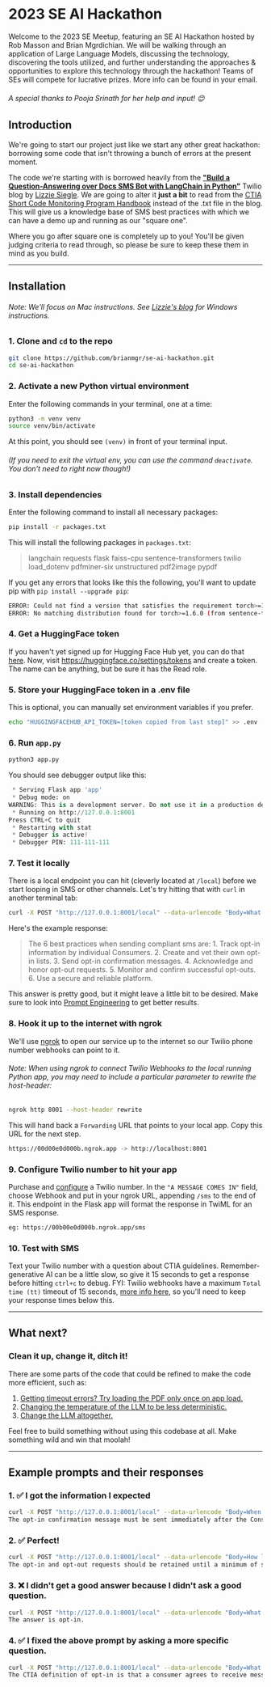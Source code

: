 # 2023 SE AI Hackathon
Welcome to the 2023 SE Meetup, featuring an SE AI Hackathon hosted by Rob Masson and Brian Mgrdichian. We will be walking through an application of Large Language Models, discussing the technology, discovering the tools utilized, and further understanding the approaches & opportunities to explore this technology through the hackathon! Teams of SEs will compete for lucrative prizes. More info can be found in your email.

###### A special thanks to Pooja Srinath for her help and input! 😊 

## Introduction

We're going to start our project just like we start any other great hackathon: borrowing some code that isn't throwing a bunch of errors at the present moment.


 The code we're starting with is borrowed heavily from the [**"Build a Question-Answering over Docs SMS Bot with LangChain in Python"**](https://www.twilio.com/blog/qa-over-docs-bot-langchain-python) Twilio blog by [Lizzie Siegle](https://www.twilio.com/blog/author/lsiegle). We are going to alter it **just a bit** to read from the [CTIA Short Code Monitoring Program Handbook](https://www.10dlc.org/ctia_short_code_monitoring_handbook_-_v1.8.pdf) instead of the .txt file in the blog. This will give us a knowledge base of SMS best practices with which we can have a demo up and running as our "square one".
 
 Where you go after square one is completely up to you! You'll be given judging criteria to read through, so please be sure to keep these them in mind as you build.
___
## Installation
###### Note: We'll focus on Mac instructions. See [Lizzie's blog](https://www.twilio.com/blog/qa-over-docs-bot-langchain-python) for Windows instructions.

### 1. Clone and `cd` to the repo
```bash
git clone https://github.com/brianmgr/se-ai-hackathon.git
cd se-ai-hackathon
```

### 2. Activate a new Python virtual environment
Enter the following commands in your terminal, one at a time:
```bash
python3 -m venv venv 
source venv/bin/activate
```
At this point, you should see `(venv)` in front of your terminal input.
###### (If you need to exit the virtual env, you can use the command `deactivate`. You don't need to right now though!)

### 3. Install dependencies
Enter the following command to install all necessary packages:
```bash
pip install -r packages.txt
```
This will install the following packages in `packages.txt`:
>langchain
>requests
>flask
>faiss-cpu
>sentence-transformers
>twilio
>load_dotenv
>pdfminer-six
>unstructured
>pdf2image
>pypdf

If you get any errors that looks like this the following, you'll want to update pip with `pip install --upgrade pip`:
```bash
ERROR: Could not find a version that satisfies the requirement torch>=1.6.0 (from sentence-transformers->-r packages.txt (line 5)) (from versions: none)
ERROR: No matching distribution found for torch>=1.6.0 (from sentence-transformers->-r packages.txt (line 5))
```

### 4. Get a HuggingFace token
If you haven't yet signed up for Hugging Face Hub yet, you can do that [here](https://huggingface.co/join?next=%2Fsettings%2Ftokens).
Now, visit https://huggingface.co/settings/tokens and create a token. The name can be anything, but be sure it has the Read role. 


### 5. Store your HuggingFace token in a .env file
This is optional, you can manually set environment variables if you prefer.
```bash
echo "HUGGINGFACEHUB_API_TOKEN=[token copied from last step]" >> .env
```

### 6. Run `app.py`
```bash
python3 app.py 
```
You should see debugger output like this:
```python
 * Serving Flask app 'app'
 * Debug mode: on
WARNING: This is a development server. Do not use it in a production deployment. Use a production WSGI server instead.
 * Running on http://127.0.0.1:8001
Press CTRL+C to quit
 * Restarting with stat
 * Debugger is active!
 * Debugger PIN: 111-111-111
```

### 7. Test it locally
There is a local endpoint you can hit (cleverly located at `/local`) before we start looping in SMS or other channels. Let's try hitting that with `curl` in another terminal tab:
```bash
curl -X POST "http://127.0.0.1:8001/local" --data-urlencode "Body=What are the 6 best practices when sending compliant SMS?"
```
Here's the example response:

>The 6 best practices when sending compliant sms are: 1. Track opt-in information by individual Consumers. 2. Create and vet their own opt-in lists. 3. Send opt-in confirmation messages. 4. Acknowledge and honor opt-out requests. 5. Monitor and confirm successful opt-outs. 6. Use a secure and reliable platform.

This answer is pretty good, but it might leave a little bit to be desired. Make sure to look into [Prompt Engineering](https://en.wikipedia.org/wiki/Prompt_engineering) to get better results.


### 8. Hook it up to the internet with ngrok
We'll use [ngrok](https://ngrok.com/download) to open our service up to the internet so our Twilio phone number webhooks can point to it.
###### Note: When using ngrok to connect Twilio Webhooks to the local running Python app, you may need to include a particular parameter to rewrite the host-header:
```bash
ngrok http 8001 --host-header rewrite
```
This will hand back a `Forwarding` URL that points to your local app. Copy this URL for the next step.
```bash
https://00d00e0d000b.ngrok.app -> http://localhost:8001
```

### 9. Configure Twilio number to hit your app
Purchase and [configure](https://support.twilio.com/hc/en-us/articles/223136047-Configure-a-Twilio-Phone-Number-to-Receive-and-Respond-to-Messages#h_5fd3801f-8241-421f-ad0f-8fb6c25ba68c) a Twilio number. In the `"A MESSAGE COMES IN"` field, choose Webhook and put in your ngrok URL, appending `/sms` to the end of it. This endpoint in the Flask app will format the response in TwiML for an SMS response.
```bash
eg: https://00b00e0d000b.ngrok.app/sms
```

### 10. Test with SMS
Text your Twilio number with a question about CTIA guidelines. Remember- generative AI can be a little slow, so give it 15 seconds to get a response before hitting `ctrl+c` to debug. FYI: Twilio webhooks have a maximum `Total time (tt)` timeout of 15 seconds, [more info here](https://www.twilio.com/docs/usage/webhooks/webhooks-connection-overrides), so you'll need to keep your response times below this.
___

## What next?

### Clean it up, change it, ditch it!

There are some parts of the code that could be refined to make the code more efficient, such as:
1. [Getting timeout errors? Try loading the PDF only once on app load.](/app.py?#L101)
2. [Changing the temperature of the LLM to be less deterministic.](/app.py?#L75)
3. [Change the LLM altogether.](/app.py?#L75)

Feel free to build something without using this codebase at all. Make something wild and win that moolah!

---
## Example prompts and their responses
### 1. ✅ I got the information I expected
```bash
curl -X POST "http://127.0.0.1:8001/local" --data-urlencode "Body=When does an opt-in confirmation message need to be sent?"
The opt-in confirmation message must be sent immediately after the Consumer opts into the program.
```

### 2. ✅ Perfect!
```bash
curl -X POST "http://127.0.0.1:8001/local" --data-urlencode "Body=How long should I maintain opt-in and opt-out records?"
The opt-in and opt-out requests should be retained until a minimum of six months after the Consumer has opted out of a program.
```

### 3. ❌ I didn't get a good answer because I didn't ask a good question.
```bash
curl -X POST "http://127.0.0.1:8001/local" --data-urlencode "Body=What is opt-in?"
The answer is opt-in.
```

### 4. ✅ I fixed the above prompt by asking a more specific question.
```bash
curl -X POST "http://127.0.0.1:8001/local" --data-urlencode "Body=What's the CTIA's definition of opt-in?"
The CTIA definition of opt-in is that a consumer agrees to receive messages from a company and agrees to be contacted by a company in order to receive information about the company.
```
